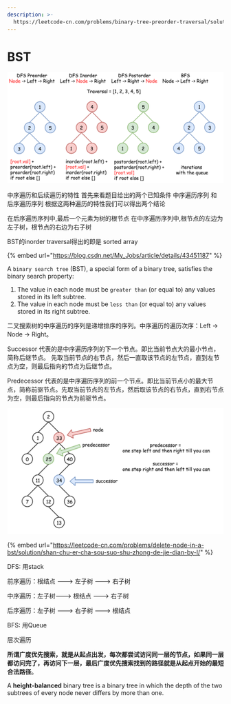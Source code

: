 ```yaml
---
description: >-
  https://leetcode-cn.com/problems/binary-tree-preorder-traversal/solution/leetcodesuan-fa-xiu-lian-dong-hua-yan-shi-xbian-2/
---
```


# BST

![](<../../.gitbook/assets/image (36) (1) (1).png>)



中序遍历和后续遍历的特性 首先来看题目给出的两个已知条件 中序遍历序列 和 后序遍历序列 根据这两种遍历的特性我们可以得出两个结论

在后序遍历序列中,最后一个元素为树的根节点 在中序遍历序列中,根节点的左边为左子树，根节点的右边为右子树



BST的inorder traversal得出的即是 sorted array



{% embed url="https://blog.csdn.net/My_Jobs/article/details/43451187" %}



A `binary search tree` (BST), a special form of a binary tree, satisfies the binary search property:

1. The value in each node must be `greater than` (or equal to) any values stored in its left subtree.
2. The value in each node must be `less than` (or equal to) any values stored in its right subtree.



二叉搜索树的中序遍历的序列是递增排序的序列。中序遍历的遍历次序：Left -> Node -> Right。&#x20;



Successor 代表的是中序遍历序列的下一个节点。即比当前节点大的最小节点，简称后继节点。 先取当前节点的右节点，然后一直取该节点的左节点，直到左节点为空，则最后指向的节点为后继节点。&#x20;



&#x20;Predecessor 代表的是中序遍历序列的前一个节点。即比当前节点小的最大节点，简称前驱节点。先取当前节点的左节点，然后取该节点的右节点，直到右节点为空，则最后指向的节点为前驱节点。&#x20;

![](<../../.gitbook/assets/image (24).png>)

{% embed url="https://leetcode-cn.com/problems/delete-node-in-a-bst/solution/shan-chu-er-cha-sou-suo-shu-zhong-de-jie-dian-by-l/" %}





DFS: 用stack

前序遍历：根结点 ---> 左子树 ---> 右子树

中序遍历：左子树---> 根结点 ---> 右子树

后序遍历：左子树 ---> 右子树 ---> 根结点

BFS: 用Queue

层次遍历

**所谓广度优先搜索，就是从起点出发，每次都尝试访问同一层的节点，如果同一层都访问完了，再访问下一层，最后广度优先搜索找到的路径就是从起点开始的最短合法路径**。



A **height-balanced** binary tree is a binary tree in which the depth of the two subtrees of every node never differs by more than one.



